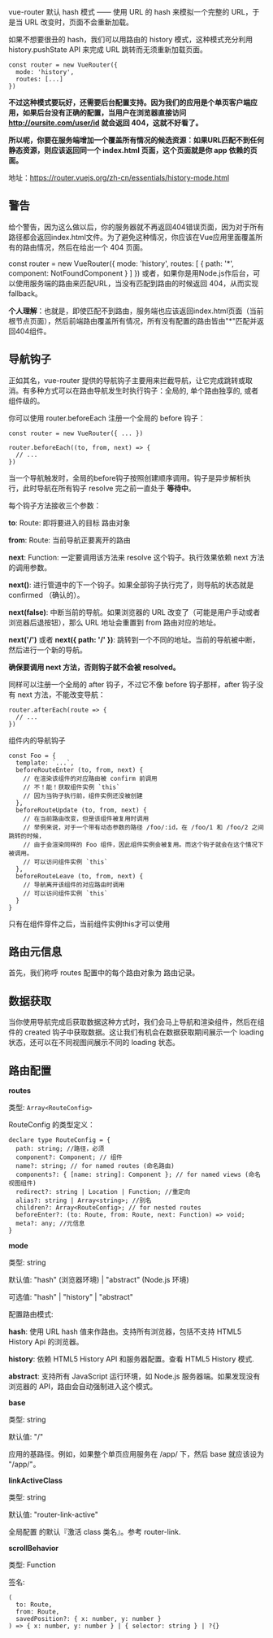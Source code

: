vue-router 默认 hash 模式 —— 使用 URL 的 hash 来模拟一个完整的 URL，于是当 URL 改变时，页面不会重新加载。

如果不想要很丑的 hash，我们可以用路由的 history 模式，这种模式充分利用 history.pushState API 来完成 URL 跳转而无须重新加载页面。

    const router = new VueRouter({
      mode: 'history',
      routes: [...]
    })

**不过这种模式要玩好，还需要后台配置支持。因为我们的应用是个单页客户端应用，如果后台没有正确的配置，当用户在浏览器直接访问 http://oursite.com/user/id 就会返回 404，这就不好看了。**

**所以呢，你要在服务端增加一个覆盖所有情况的候选资源：如果URL匹配不到任何静态资源，则应该返回同一个 index.html 页面，这个页面就是你 app 依赖的页面。**

地址：<a href="https://router.vuejs.org/zh-cn/essentials/history-mode.html">https://router.vuejs.org/zh-cn/essentials/history-mode.html</a>

## 警告

给个警告，因为这么做以后，你的服务器就不再返回404错误页面，因为对于所有路径都会返回index.html文件。为了避免这种情况，你应该在Vue应用里面覆盖所有的路由情况，然后在给出一个 404 页面。

const router = new VueRouter({
  mode: 'history',
  routes: [
    { path: '*', component: NotFoundComponent }
  ]
})
或者，如果你是用Node.js作后台，可以使用服务端的路由来匹配URL，当没有匹配到路由的时候返回 404，从而实现 fallback。

**个人理解**：也就是，即使匹配不到路由，服务端也应该返回index.html页面（当前根节点页面），然后前端路由覆盖所有情况，所有没有配置的路由皆由"*"匹配并返回404组件。

## 导航钩子

正如其名，vue-router 提供的导航钩子主要用来拦截导航，让它完成跳转或取消。有多种方式可以在路由导航发生时执行钩子：全局的, 单个路由独享的, 或者组件级的。

你可以使用 router.beforeEach 注册一个全局的 before 钩子：

    const router = new VueRouter({ ... })
    
    router.beforeEach((to, from, next) => {
      // ...
    })

当一个导航触发时，全局的before钩子按照创建顺序调用。钩子是异步解析执行，此时导航在所有钩子 resolve 完之前一直处于 **等待中**。

每个钩子方法接收三个参数：

**to**: Route: 即将要进入的目标 路由对象

**from**: Route: 当前导航正要离开的路由

**next**: Function: 一定要调用该方法来 resolve 这个钩子。执行效果依赖 next 方法的调用参数。

**next()**: 进行管道中的下一个钩子。如果全部钩子执行完了，则导航的状态就是 confirmed （确认的）。

**next(false)**: 中断当前的导航。如果浏览器的 URL 改变了（可能是用户手动或者浏览器后退按钮），那么 URL 地址会重置到 from 路由对应的地址。

**next('/')** 或者 **next({ path: '/' })**: 跳转到一个不同的地址。当前的导航被中断，然后进行一个新的导航。

**确保要调用 next 方法，否则钩子就不会被 resolved。**

同样可以注册一个全局的 after 钩子，不过它不像 before 钩子那样，after 钩子没有 next 方法，不能改变导航：

    router.afterEach(route => {
      // ...
    })

组件内的导航钩子

    const Foo = {
      template: `...`,
      beforeRouteEnter (to, from, next) {
        // 在渲染该组件的对应路由被 confirm 前调用
        // 不！能！获取组件实例 `this`
        // 因为当钩子执行前，组件实例还没被创建
      },
      beforeRouteUpdate (to, from, next) {
        // 在当前路由改变，但是该组件被复用时调用
        // 举例来说，对于一个带有动态参数的路径 /foo/:id，在 /foo/1 和 /foo/2 之间跳转的时候，
        // 由于会渲染同样的 Foo 组件，因此组件实例会被复用。而这个钩子就会在这个情况下被调用。
        // 可以访问组件实例 `this`
      },
      beforeRouteLeave (to, from, next) {
        // 导航离开该组件的对应路由时调用
        // 可以访问组件实例 `this`
      }
    }

只有在组件穿件之后，当前组件实例this才可以使用

## 路由元信息

首先，我们称呼 routes 配置中的每个路由对象为 路由记录。

## 数据获取

当你使用导航完成后获取数据这种方式时，我们会马上导航和渲染组件，然后在组件的 created 钩子中获取数据。这让我们有机会在数据获取期间展示一个 loading 状态，还可以在不同视图间展示不同的 loading 状态。

## 路由配置

**routes**

类型: `Array<RouteConfig>`

RouteConfig 的类型定义：

    declare type RouteConfig = {
      path: string; //路径，必须
      component?: Component; // 组件
      name?: string; // for named routes (命名路由) 
      components?: { [name: string]: Component }; // for named views (命名视图组件)
      redirect?: string | Location | Function; //重定向
      alias?: string | Array<string>; //别名
      children?: Array<RouteConfig>; // for nested routes 
      beforeEnter?: (to: Route, from: Route, next: Function) => void;
      meta?: any; //元信息
    }

**mode**

类型: string

默认值: "hash" (浏览器环境) | "abstract" (Node.js 环境)

可选值: "hash" | "history" | "abstract"

配置路由模式:

**hash**: 使用 URL hash 值来作路由。支持所有浏览器，包括不支持 HTML5 History Api 的浏览器。

**history**: 依赖 HTML5 History API 和服务器配置。查看 HTML5 History 模式.

**abstract**: 支持所有 JavaScript 运行环境，如 Node.js 服务器端。如果发现没有浏览器的 API，路由会自动强制进入这个模式。

**base**

类型: string

默认值: "/"

应用的基路径。例如，如果整个单页应用服务在 /app/ 下，然后 base 就应该设为 "/app/"。

**linkActiveClass**

类型: string

默认值: "router-link-active"

全局配置 <router-link> 的默认『激活 class 类名』。参考 router-link.

**scrollBehavior**

类型: Function

签名:

    (
      to: Route,
      from: Route,
      savedPosition?: { x: number, y: number }
    ) => { x: number, y: number } | { selector: string } | ?{}